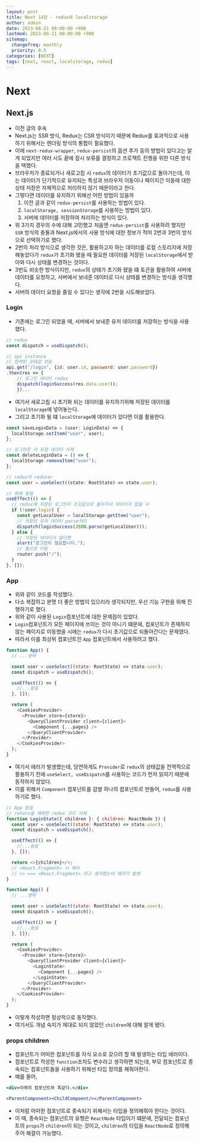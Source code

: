 ```yaml
---
layout: post
title: Next 14장 - redux와 localstorage
author: admin
date: 2023-08-21 00:00:00 +900
lastmod: 2023-08-21 00:00:00 +900
sitemap:
  changefreq: monthly
  priority: 0.5
categories: [NEXT]
tags: [next, react, localstorage, redux]
---
```


# Next

## Next.js

- 이전 글의 후속
- Next.js는 SSR 방식, Redux는 CSR 방식이기 때문에 Redux를 효과적으로 사용하기 위해서는 렌더링 방식의 통합이 필요했다.
- 이에 `next-redux-wrapper`, `redux-persist`의 옵션 추가 등의 방법이 있다고는 알게 되었지만 여러 시도 끝에 잠시 보류를 결정하고 프로젝트 진행을 위한 다른 방식을 택했다.
- 브라우저가 종료되거나 새로고침 시 `redux`의 데이터가 초기값으로 돌아가는데, 이는 데이터가 단기적으로 유지되는 특성과 브라우저 이동이나 페이지간 이동에 대한 상태 저장은 자체적으로 처리하지 않기 때문이라고 한다.
- 그렇다면 데이터를 유지하기 위해선 어떤 방법이 있을까
  1. 이전 글과 같이 `redux-persist`를 사용하는 방법이 있다.
  2. `localStorage, sessionStorage`를 사용하는 방법이 있다.
  3. 서버에 데이터를 저장하여 처리하는 방식이 있다.
- 위 3가지 경우의 수에 대해 고민했고 처음엔 `redux-persist`를 사용하려 했지만 `SSR` 방식의 충돌과 Next.js에서의 사용 방식에 대한 정보가 적어 2번과 3번의 방식으로 선택하기로 했다.
- 2번의 처리 방식으로 생각한 것은, 활용하고자 하는 데이터를 로컬 스토리지에 저장해놓았다가 `redux`가 초기화 됐을 때 필요한 데이터를 저장된 `localStorage`에서 받아와 다시 상태를 변경하는 것이다.
- 3번도 비슷한 방식이지만, `redux`의 상태가 초기화 됐을 떄 토큰을 활용하여 서버에 데이터를 요청하고, 서버에서 보내준 데이터로 다시 상태를 변경하는 방식을 생각했다.
- 서버의 데이터 요청을 줄일 수 있다는 생각에 2번을 시도해보았다.

### Login

- 기존에는 로그인 되었을 때, 서버에서 보내준 유저 데이터를 저장하는 방식을 사용했다.

```js
// redux
const dispatch = useDispatch();

// api instance
// 입력된 상태값 전송
api.get("/login", {id: user.id, password: user.password})
.then(res => {
    // 로그인 데이터 redux
    dispatch(loginSuccess(res.data.user));
    })...
```

- 여기서 새로고침 시 초기화 되는 데이터를 유지하기위해 저장된 데이터를 `localStorage`에 넣어놓는다.
- 그리고 초기화 될 떄 `localStorage`에 데이터가 있다면 이를 활용한다.

```js
const saveLoginData = (user: LoginData) => {
  localStorage.setItem("user", user);
};

// 로그아웃 시 로컬 데이터 삭제
const deleteLoginData = () => {
  localStorage.removeItem("user");
};

// redux의 reducer
const user = useSelect((state: RootState) => state.user);

// 위와 동일
useEffect(() => {
  // redux에 저장된 로그인이 초깃값으로 돌아가서 데이터가 없을 시
  if (!user.login) {
    const getLocalUser = localStorage.getItem("user");
    // 저장된 유저 데이터 parse처리
    dispatch(loginSuccess(JSON.parse(getLocalUser)));
  } else {
    // 저장된 데이터가 없다면
    alert("로그인이 필요합니다.");
    // 홈으로 이동
    router.push("/");
  }
}, []);
```

### App

- 위와 같이 코드를 작성했다.
- 다소 복잡하고 분명 더 좋은 방법이 있으리라 생각되지만, 우선 기능 구현을 위해 진행하기로 했다.
- 위와 같이 사용된 `Login`컴포넌트에 대한 문제점이 있었다.
- `Login`컴포넌트가 모든 페이지에 쓰이는 것이 아니기 떄문에, 컴포넌트가 존재하지 않는 페이지로 이동했을 시에는 `redux`가 다시 초기값으로 되돌아간다는 문제였다.
- 따라서 이를 최상위 컴포넌트인 `App` 컴포넌트에서 사용하려고 했다.

```js
function App() {
  // ...생략

  const user = useSelect((state: RootState) => state.user);
  const dispatch = useDispatch();

  useEffect(() => {
    //...동일
  }, []);

  return (
    <CookiesProvider>
      <Provider store={store}>
        <QueryClientProvider client={client}>
          <Component {...pages} />
        </QueryClientProvider>
      </Provider>
    </CookiesProvider>
  );
}
```

- 여기서 에러가 발생했는데, 당연하게도 `Provider`로 `redux`의 상태값을 전역적으로 활용하기 전에 `useSelect, useDispatch`를 사용하는 코드가 먼저 읽히기 때문에 동작하지 않았다.
- 이를 위해서 `Component` 컴포넌트를 감쌀 하나의 컴포넌트르 만들어, `redux`를 사용하기로 했다.

```js
// App 동일
// return을 제외한 redux 코드 삭제
function LoginState({ children }: { children: ReactNode }) {
  const user = useSelect((state: RootState) => state.user);
  const dispatch = useDispatch();

  useEffect(() => {
    //...동일
  }, []);

  return <>{children}</>;
  // <React.Fragment> 시 에러
  // <> === <React.Fragment> 라고 생각했는데 에러가 발생
}

function App() {
  // ...생략

  const user = useSelect((state: RootState) => state.user);
  const dispatch = useDispatch();

  useEffect(() => {
    //...동일
  }, []);

  return (
    <CookiesProvider>
      <Provider store={store}>
        <QueryClientProvider client={client}>
          <LoginState>
            <Component {...pages} />
          </LoginState>
        </QueryClientProvider>
      </Provider>
    </CookiesProvider>
  );
}
```

- 이렇게 작성하면 정상적으로 동작했다.
- 여기서도 개념 숙지가 제대로 되지 않았던 `children`에 대해 알게 됐다.

### props children

- 컴포넌트가 어떠한 컴포넌트를 자식 요소로 갖으려 할 때 발생하는 타입 에러이다.
- 컴포넌트로 작성한 `function`조차도 변수라고 생각하면 되는데, 부모 컴포넌트로 종속되는 컴포넌트들을 사용하기 위해선 타입 정의를 해줘야한다.
- 예를 들어,

```jsx
<div>아래의 컴포넌트와 똑같다.</div>

<ParentComponent><ChildCompoent/></ParentComponent>
```

- 이처럼 어떠한 컴포넌트로 종속되기 위해서는 타입을 정의해줘야 한다는 것이다.
- 이 때, 종속되는 컴포넌트의 유형은 `ReactNode` 타입이기 떄문에, 전달되는 컴포넌트의 `props`가 `children`이 되는 것이고, `children`의 타입을 `ReactNode`로 정의해주어 해결이 가능했다.
